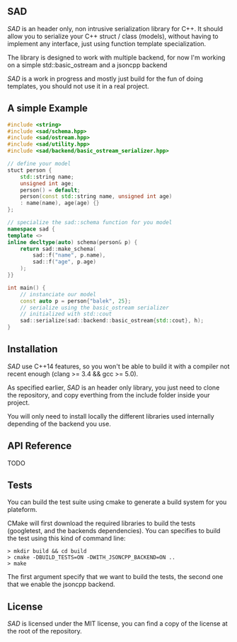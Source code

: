 ## SAD

*SAD* is an header only, non intrusive serialization library for C++.
It should allow you to serialize your C++ struct / class (models), without having to implement any 
interface, just using function template specialization.

The library is designed to work with multiple backend, for now I'm working on a simple std::basic_ostream and a jsoncpp backend

*SAD* is a work in progress and mostly just build for the fun of doing templates, you should not use it in a real project.

## A simple Example

```C++
#include <string>
#include <sad/schema.hpp>
#include <sad/ostream.hpp>
#include <sad/utility.hpp>
#include <sad/backend/basic_ostream_serializer.hpp>

// define your model
stuct person {
    std::string name;
    unsigned int age;
    person() = default;
    person(const std::string name, unsigned int age)
    : name(name), age(age) {}
};

// specialize the sad::schema function for you model
namespace sad {
template <>
inline decltype(auto) schema(person& p) {
    return sad::make_schema(
        sad::f("name", p.name),
        sad::f("age", p.age)
    );
}}

int main() {
    // instanciate our model
    const auto p = person{"balek", 25};
    // serialize using the basic_ostream serializer
    // initialized with std::cout
    sad::serialize(sad::backend::basic_ostream{std::cout}, h);
}

```

## Installation

*SAD* use C++14 features, so you won't be able to build it with a compiler not recent enough (clang >= 3.4 && gcc >= 5.0).

As specified earlier, *SAD* is an header only library, you just need to clone the repository, 
and copy everthing from the include folder inside your project.

You will only need to install locally the different libraries used internally depending of the backend you use.

## API Reference

TODO

## Tests

You can build the test suite using cmake to generate a build system for you plateform.

CMake will first download the required libraries to build the tests (googletest, and the backends dependencies).
You can specifies to build the test using this kind of command line:
```Shell
> mkdir build && cd build
> cmake -DBUILD_TESTS=ON -DWITH_JSONCPP_BACKEND=ON ..
> make
```
The first argument specify that we want to build the tests, the second one that we enable the 
jsoncpp backend.

## License

*SAD* is licensed under the MIT license, you can find a copy of the license at the root of the repository.
